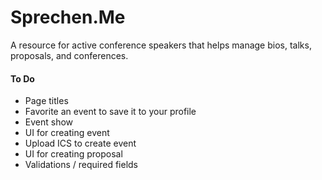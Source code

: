 Sprechen.Me
===========

A resource for active conference speakers that helps manage bios, talks, proposals, and conferences.

#### To Do

* Page titles
* Favorite an event to save it to your profile
* Event show
* UI for creating event
* Upload ICS to create event
* UI for creating proposal
* Validations / required fields
